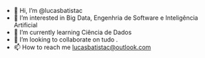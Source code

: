 - 👋 Hi, I’m @lucasbatistac
- 👀 I’m interested in  Big Data, Engenhria de Software e Inteligência Artificial
- 🌱 I’m currently learning Ciência de Dados 
- 💞️ I’m looking to collaborate on tudo .
- 📫 How to reach me lucasbatistac@outlook.com

<!---
lucasbatistac/lucasbatistac is a ✨ special ✨ repository because its `README.md` (this file) appears on your GitHub profile.
You can click the Preview link to take a look at your changes.
--->
